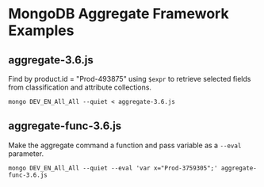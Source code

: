 # MongoDB Aggregate Framework Examples

## aggregate-3.6.js
Find by product.id = "Prod-493875" using `$expr` to retrieve selected fields from classification and attribute collections.

```
mongo DEV_EN_All_All --quiet < aggregate-3.6.js
```

## aggregate-func-3.6.js
Make the aggregate command a function and pass variable as a `--eval` parameter.

```
mongo DEV_EN_All_All --quiet --eval 'var x="Prod-3759305";' aggregate-func-3.6.js
```

